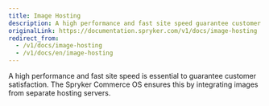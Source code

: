 ```yaml
---
title: Image Hosting
description: A high performance and fast site speed guarantee customer satisfaction. The SCOS ensures this by integrating images from separate hosting servers.
originalLink: https://documentation.spryker.com/v1/docs/image-hosting
redirect_from:
  - /v1/docs/image-hosting
  - /v1/docs/en/image-hosting
---
```


A high performance and fast site speed is essential to guarantee customer satisfaction. The Spryker Commerce OS ensures this by integrating images from separate hosting servers.
